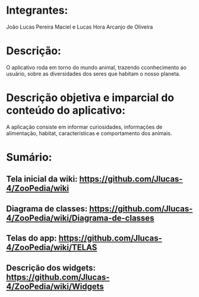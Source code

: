 # Integrantes:
João Lucas Pereira Maciel e
Lucas Hora Arcanjo de Oliveira

# Descrição:
O aplicativo roda em torno do mundo animal, trazendo cconhecimento ao usuário, sobre as diversidades dos seres que habitam o nosso planeta.

# Descrição objetiva e imparcial do conteúdo do aplicativo:
A aplicação consiste em informar curiosidades, informações de alimentação, habitat, características e comportamento dos animais.

# Sumário:
## Tela inicial da wiki: https://github.com/Jlucas-4/ZooPedia/wiki
## Diagrama de classes: https://github.com/Jlucas-4/ZooPedia/wiki/Diagrama-de-classes
## Telas do app: https://github.com/Jlucas-4/ZooPedia/wiki/TELAS
## Descrição dos widgets: https://github.com/Jlucas-4/ZooPedia/wiki/Widgets
